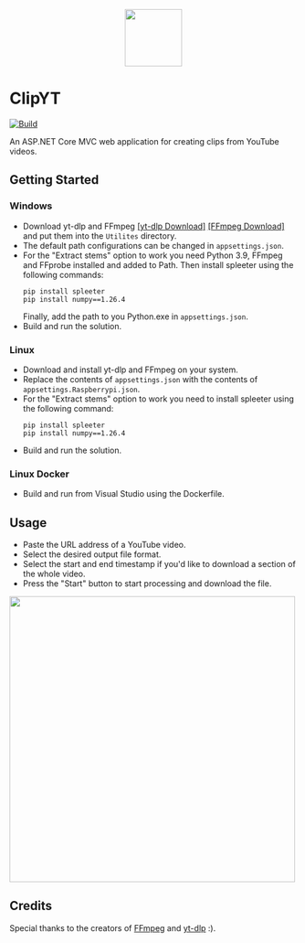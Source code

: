 <p align="center">
  <img height="100" src="https://github.com/pawelptak/clip-yt/assets/52631916/5f6176d5-a57d-4095-bd4d-9f6405b457c3">
</p>

# ClipYT
[![Build](https://github.com/pawelptak/clip-yt/actions/workflows/build.yml/badge.svg?branch=main)](https://github.com/pawelptak/clip-yt/actions/workflows/build.yml)

An ASP.NET Core MVC web application for creating clips from YouTube videos.

## Getting Started
### Windows
- Download yt-dlp and FFmpeg [[yt-dlp Download]](https://github.com/yt-dlp/yt-dlp/releases/latest) [[FFmpeg Download]](https://ffmpeg.org/download.html) and put them into the `Utilites` directory.
- The default path configurations can be changed in `appsettings.json`.
- For the "Extract stems" option to work you need Python 3.9, FFmpeg and FFprobe installed and added to Path. Then install spleeter using the following commands:
  ```
  pip install spleeter
  pip install numpy==1.26.4
  ```
  Finally, add the path to you Python.exe in `appsettings.json`.
- Build and run the solution.


### Linux
- Download and install yt-dlp and FFmpeg on your system.
- Replace the contents of `appsettings.json` with the contents of `appsettings.Raspberrypi.json`.
- For the "Extract stems" option to work you need to install spleeter using the following command:
  ```
  pip install spleeter
  pip install numpy==1.26.4
  ```
- Build and run the solution.

### Linux Docker
- Build and run from Visual Studio using the Dockerfile.

## Usage
- Paste the URL address of a YouTube video.
- Select the desired output file format.
- Select the start and end timestamp if you'd like to download a section of the whole video.
- Press the "Start" button to start processing and download the file.

 <img height="500" src="https://github.com/user-attachments/assets/58f322d0-e635-4a62-ad96-0bc4d92a0cc0">


## Credits
Special thanks to the creators of [FFmpeg](https://ffmpeg.org/) and [yt-dlp](https://github.com/yt-dlp/yt-dlp) :).
